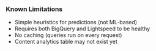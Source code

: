### Known Limitations
- Simple heuristics for predictions (not ML-based)
- Requires both BigQuery and Lightspeed to be healthy
- No caching (queries run on every request)
- Content analytics table may not exist yet
